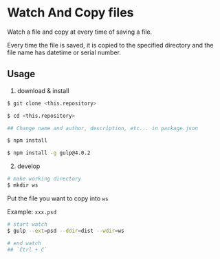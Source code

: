 # Watch And Copy files

Watch a file and copy at every time of saving a file.

Every time the file is saved, it is copied to the specified directory and the file name has datetime or serial number.

## Usage

1. download & install

```bash
$ git clone <this.repository>

$ cd <this.repository>

## Change name and author, description, etc... in package.json

$ npm install

$ npm install -g gulp@4.0.2

```

2. develop

```bash
# make working directory
$ mkdir ws
```

Put the file you want to copy into `ws`

Example: 
  `xxx.psd`

```bash
# start watch
$ gulp --ext=psd --ddir=dist --wdir=ws

# end watch
## `Ctrl + C`
```